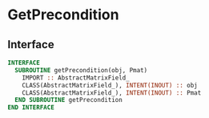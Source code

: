 # GetPrecondition

## Interface

```fortran
INTERFACE
  SUBROUTINE getPrecondition(obj, Pmat)
    IMPORT :: AbstractMatrixField_
    CLASS(AbstractMatrixField_), INTENT(INOUT) :: obj
    CLASS(AbstractMatrixField_), INTENT(INOUT) :: Pmat
  END SUBROUTINE getPrecondition
END INTERFACE
```
